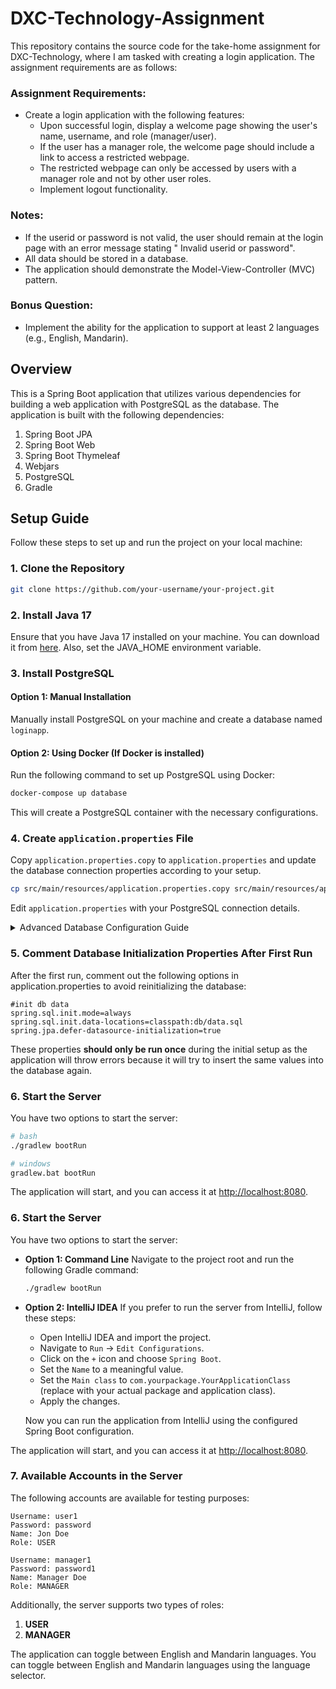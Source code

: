 # DXC-Technology-Assignment

This repository contains the source code for the take-home assignment for DXC-Technology, where I am tasked with
creating a login application. The assignment requirements are as follows:

### Assignment Requirements:

- Create a login application with the following features:
  - Upon successful login, display a welcome page showing the user's name, username, and role (manager/user).
  - If the user has a manager role, the welcome page should include a link to access a restricted webpage.
  - The restricted webpage can only be accessed by users with a manager role and not by other user roles.
  - Implement logout functionality.

### Notes:

- If the userid or password is not valid, the user should remain at the login page with an error message stating "
  Invalid userid or password".
- All data should be stored in a database.
- The application should demonstrate the Model-View-Controller (MVC) pattern.

### Bonus Question:

- Implement the ability for the application to support at least 2 languages (e.g., English, Mandarin).

## Overview

This is a Spring Boot application that utilizes various dependencies for building a web application with PostgreSQL as
the database. The application is built with the following dependencies:

1. Spring Boot JPA
2. Spring Boot Web
3. Spring Boot Thymeleaf
4. Webjars
5. PostgreSQL
6. Gradle

## Setup Guide

Follow these steps to set up and run the project on your local machine:

### 1. Clone the Repository

```bash
git clone https://github.com/your-username/your-project.git
```

### 2. Install Java 17

Ensure that you have Java 17 installed on your machine. You can download it
from [here](https://www.oracle.com/java/technologies/downloads/#java17). Also, set the JAVA_HOME environment
variable.

### 3. Install PostgreSQL

#### Option 1: Manual Installation

Manually install PostgreSQL on your machine and create a database named `loginapp`.

#### Option 2: Using Docker (If Docker is installed)

Run the following command to set up PostgreSQL using Docker:

```bash
docker-compose up database
```

This will create a PostgreSQL container with the necessary configurations.

### 4. Create `application.properties` File

Copy `application.properties.copy` to `application.properties` and update the database connection properties according
to your setup.

```bash
cp src/main/resources/application.properties.copy src/main/resources/application.properties
```

Edit `application.properties` with your PostgreSQL connection details.

<details>

<summary>Advanced Database Configuration Guide</summary>

#### 4.1 Advanced Database Configuration Guide

If you choose to use Docker for PostgreSQL and wish to customize the database configuration, follow these advanced
steps:

##### 4.1.1 Modify Docker Compose Environment Variables

Open the `docker-compose.yml` file and locate the `environment` section. You can modify the values
of `POSTGRES_USER`, `POSTGRES_PASSWORD`, and `POSTGRES_DB` to your preferred values.

```yaml
environment:
  POSTGRES_USER: your_custom_username
  POSTGRES_PASSWORD: your_custom_password
  POSTGRES_DB: your_custom_database
```

##### 4.1.2 Update `application.properties` accordingly

If you have modified the environment values mentioned above, you must update the `application.properties` file with the
corresponding database connection properties. Replace `your_custom_database`, `your_custom_username`,
and `your_custom_password` with the values you set in the `docker-compose.yml` file.

```properties
# Replace your_custom_database with the database name defined in the docker-compose file
spring.datasource.url=jdbc:postgresql://localhost:5432/your_custom_database
spring.datasource.username=your_custom_username
spring.datasource.password=your_custom_password
```

</details>

### 5. Comment Database Initialization Properties After First Run

After the first run, comment out the following options in application.properties to avoid reinitializing the database:

```properties
#init db data
spring.sql.init.mode=always
spring.sql.init.data-locations=classpath:db/data.sql
spring.jpa.defer-datasource-initialization=true
```

These properties **should only be run once** during the initial setup as the application will throw errors because it
will try to insert the same values into the database again.

### 6. Start the Server

You have two options to start the server:

```bash
# bash
./gradlew bootRun

# windows
gradlew.bat bootRun
```

The application will start, and you can access it at [http://localhost:8080](http://localhost:8080).

### 6. Start the Server

You have two options to start the server:

- **Option 1: Command Line**
  Navigate to the project root and run the following Gradle command:

  ```bash
  ./gradlew bootRun
  ```

- **Option 2: IntelliJ IDEA**
  If you prefer to run the server from IntelliJ, follow these steps:

    - Open IntelliJ IDEA and import the project.
    - Navigate to `Run` -> `Edit Configurations`.
    - Click on the `+` icon and choose `Spring Boot`.
    - Set the `Name` to a meaningful value.
    - Set the `Main class` to `com.yourpackage.YourApplicationClass` (replace with your actual package and application
      class).
    - Apply the changes.

  Now you can run the application from IntelliJ using the configured Spring Boot configuration.

The application will start, and you can access it at [http://localhost:8080](http://localhost:8080).

### 7. Available Accounts in the Server

The following accounts are available for testing purposes:

```
Username: user1
Password: password
Name: Jon Doe
Role: USER

Username: manager1
Password: password1
Name: Manager Doe
Role: MANAGER
```

Additionally, the server supports two types of roles:

1. **USER**
2. **MANAGER**

The application can toggle between English and Mandarin languages. You can toggle between English and Mandarin languages
using the language selector.
